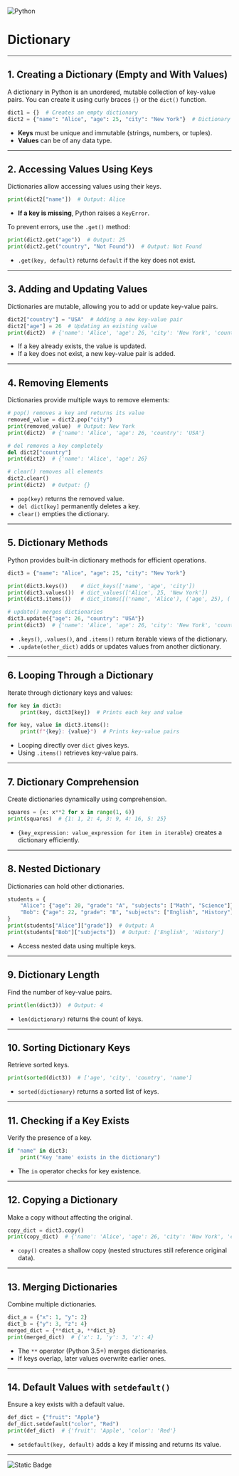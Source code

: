 ![Python](https://img.shields.io/badge/Python-FFD43B?style=for-the-badge&logo=python&logoColor=blue)

# Dictionary

---

## **1. Creating a Dictionary (Empty and With Values)**
A dictionary in Python is an unordered, mutable collection of key-value pairs. You can create it using curly braces `{}` or the `dict()` function.

```python
dict1 = {}  # Creates an empty dictionary
dict2 = {"name": "Alice", "age": 25, "city": "New York"}  # Dictionary with values
```
- **Keys** must be unique and immutable (strings, numbers, or tuples).
- **Values** can be of any data type.

---

## **2. Accessing Values Using Keys**
Dictionaries allow accessing values using their keys.

```python
print(dict2["name"])  # Output: Alice
```
- **If a key is missing**, Python raises a `KeyError`.

To prevent errors, use the `.get()` method:

```python
print(dict2.get("age"))  # Output: 25
print(dict2.get("country", "Not Found"))  # Output: Not Found
```
- `.get(key, default)` returns `default` if the key does not exist.

---

## **3. Adding and Updating Values**
Dictionaries are mutable, allowing you to add or update key-value pairs.

```python
dict2["country"] = "USA"  # Adding a new key-value pair
dict2["age"] = 26  # Updating an existing value
print(dict2)  # {'name': 'Alice', 'age': 26, 'city': 'New York', 'country': 'USA'}
```
- If a key already exists, the value is updated.
- If a key does not exist, a new key-value pair is added.

---

## **4. Removing Elements**
Dictionaries provide multiple ways to remove elements:

```python
# pop() removes a key and returns its value
removed_value = dict2.pop("city")
print(removed_value)  # Output: New York
print(dict2)  # {'name': 'Alice', 'age': 26, 'country': 'USA'}

# del removes a key completely
del dict2["country"]
print(dict2)  # {'name': 'Alice', 'age': 26}

# clear() removes all elements
dict2.clear()
print(dict2)  # Output: {}
```
- `pop(key)` returns the removed value.
- `del dict[key]` permanently deletes a key.
- `clear()` empties the dictionary.

---

## **5. Dictionary Methods**
Python provides built-in dictionary methods for efficient operations.

```python
dict3 = {"name": "Alice", "age": 25, "city": "New York"}

print(dict3.keys())    # dict_keys(['name', 'age', 'city'])
print(dict3.values())  # dict_values(['Alice', 25, 'New York'])
print(dict3.items())   # dict_items([('name', 'Alice'), ('age', 25), ('city', 'New York')])

# update() merges dictionaries
dict3.update({"age": 26, "country": "USA"})
print(dict3)  # {'name': 'Alice', 'age': 26, 'city': 'New York', 'country': 'USA'}
```
- `.keys()`, `.values()`, and `.items()` return iterable views of the dictionary.
- `.update(other_dict)` adds or updates values from another dictionary.

---

## **6. Looping Through a Dictionary**
Iterate through dictionary keys and values:

```python
for key in dict3:
    print(key, dict3[key])  # Prints each key and value

for key, value in dict3.items():
    print(f"{key}: {value}")  # Prints key-value pairs
```
- Looping directly over `dict` gives keys.
- Using `.items()` retrieves key-value pairs.

---

## **7. Dictionary Comprehension**
Create dictionaries dynamically using comprehension.

```python
squares = {x: x**2 for x in range(1, 6)}
print(squares)  # {1: 1, 2: 4, 3: 9, 4: 16, 5: 25}
```
- `{key_expression: value_expression for item in iterable}` creates a dictionary efficiently.

---

## **8. Nested Dictionary**
Dictionaries can hold other dictionaries.

```python
students = {
    "Alice": {"age": 20, "grade": "A", "subjects": ["Math", "Science"]},
    "Bob": {"age": 22, "grade": "B", "subjects": ["English", "History"]}
}
print(students["Alice"]["grade"])  # Output: A
print(students["Bob"]["subjects"])  # Output: ['English', 'History']
```
- Access nested data using multiple keys.

---

## **9. Dictionary Length**
Find the number of key-value pairs.

```python
print(len(dict3))  # Output: 4
```
- `len(dictionary)` returns the count of keys.

---

## **10. Sorting Dictionary Keys**
Retrieve sorted keys.

```python
print(sorted(dict3))  # ['age', 'city', 'country', 'name']
```
- `sorted(dictionary)` returns a sorted list of keys.

---

## **11. Checking if a Key Exists**
Verify the presence of a key.

```python
if "name" in dict3:
    print("Key 'name' exists in the dictionary")
```
- The `in` operator checks for key existence.

---

## **12. Copying a Dictionary**
Make a copy without affecting the original.

```python
copy_dict = dict3.copy()
print(copy_dict)  # {'name': 'Alice', 'age': 26, 'city': 'New York', 'country': 'USA'}
```
- `copy()` creates a shallow copy (nested structures still reference original data).

---

## **13. Merging Dictionaries**
Combine multiple dictionaries.

```python
dict_a = {"x": 1, "y": 2}
dict_b = {"y": 3, "z": 4}
merged_dict = {**dict_a, **dict_b}
print(merged_dict)  # {'x': 1, 'y': 3, 'z': 4}
```
- The `**` operator (Python 3.5+) merges dictionaries.
- If keys overlap, later values overwrite earlier ones.

---

## **14. Default Values with `setdefault()`**
Ensure a key exists with a default value.

```python
def_dict = {"fruit": "Apple"}
def_dict.setdefault("color", "Red")
print(def_dict)  # {'fruit': 'Apple', 'color': 'Red'}
```
- `setdefault(key, default)` adds a key if missing and returns its value.

---



![Static Badge](https://img.shields.io/badge/Aditya%20Kumar-black?style=for-the-badge&logo=atlasos&logoColor=%23ffffff)